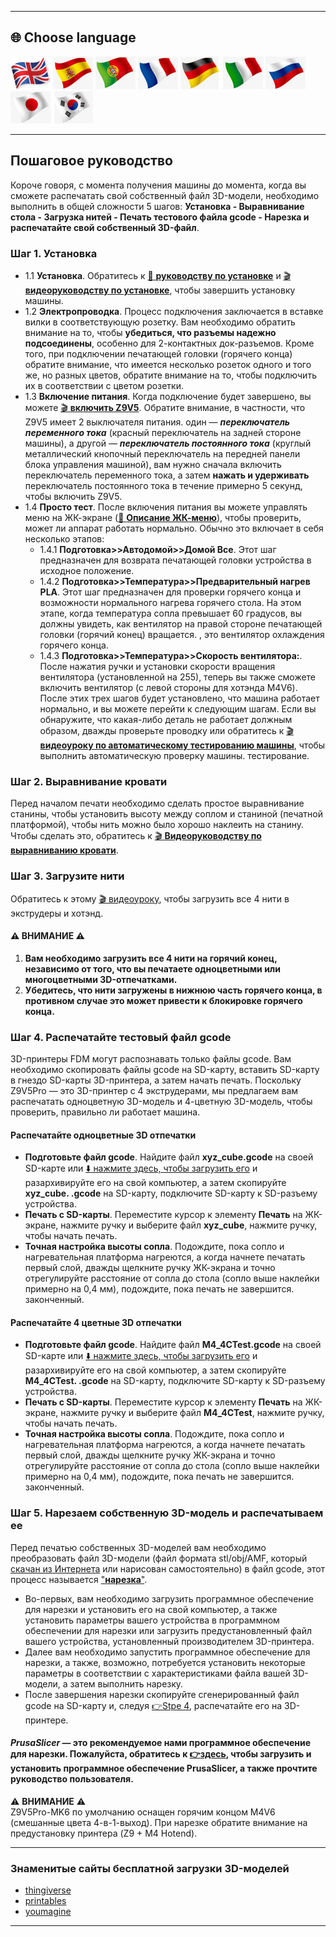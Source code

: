 [LCD_MENU]: https://github.com/ZONESTAR3D/Z9/tree/main/Z9V5/Z9V5-MK6/LCDMENU_Description.md
[PRUSA_SLICER]: https://github.com/ZONESTAR3D/Slicing-Guide/tree/master/PrusaSlicer

----
## <a id="choose-language">:globe_with_meridians: Choose language </a>
[![](../lanpic/EN.png)](./step_by_step.md)
[![](../lanpic/ES.png)](./step_by_step-es.md)
[![](../lanpic/PT.png)](./step_by_step-pt.md)
[![](../lanpic/FR.png)](./step_by_step-fr.md)
[![](../lanpic/DE.png)](./step_by_step-de.md)
[![](../lanpic/IT.png)](./step_by_step-it.md)
[![](../lanpic/RU.png)](./step_by_step-ru.md)
[![](../lanpic/JP.png)](./step_by_step-jp.md)
[![](../lanpic/KR.png)](./step_by_step-kr.md)

----
## Пошаговое руководство
Короче говоря, с момента получения машины до момента, когда вы сможете распечатать свой собственный файл 3D-модели, необходимо выполнить в общей сложности 5 шагов: **Установка - Выравнивание стола - Загрузка нитей - Печать тестового файла gcode - Нарезка и распечатайте свой собственный 3D-файл**.

### <a id ="A1">Шаг 1. Установка</a>
- 1.1 **Установка**. Обратитесь к [:book: **руководству по установке**](./1.Installation/Installation.md) и [:clapper: **видеоруководству по установке**](https://youtu.be/pdr8nLl3T3w), чтобы завершить установку машины.
- 1.2 **Электропроводка**. Процесс подключения заключается в вставке вилки в соответствующую розетку. Вам необходимо обратить внимание на то, чтобы **убедиться, что разъемы надежно подсоединены**, особенно для 2-контактных док-разъемов. Кроме того, при подключении печатающей головки (горячего конца) обратите внимание, что имеется несколько розеток одного и того же, но разных цветов, обратите внимание на то, чтобы подключить их в соответствии с цветом розетки.
- 1.3 **Включение питания**. Когда подключение будет завершено, вы можете [:clapper: **включить Z9V5**](https://youtu.be/xTlMHtxkGoY). Обратите внимание, в частности, что Z9V5 имеет 2 выключателя питания. один — ***переключатель переменного тока*** (красный переключатель на задней стороне машины), а другой — ***переключатель постоянного тока*** (круглый металлический кнопочный переключатель на передней панели блока управления машиной), вам нужно сначала включить переключатель переменного тока, а затем **нажать и удерживать** переключатель постоянного тока в течение примерно 5 секунд, чтобы включить Z9V5.
- 1.4 **Просто тест**. После включения питания вы можете управлять меню на ЖК-экране ([:book: **Описание ЖК-меню**](./2.Operation/LCDMENU_Description.md)), чтобы проверить, может ли аппарат работать нормально. Обычно это включает в себя несколько этапов:
   - 1.4.1 **Подготовка>>Автодомой>>Домой Все**. Этот шаг предназначен для возврата печатающей головки устройства в исходное положение.
   - 1.4.2 **Подготовка>>Температура>>Предварительный нагрев PLA**. Этот шаг предназначен для проверки горячего конца и возможности нормального нагрева горячего стола. На этом этапе, когда температура сопла превышает 60 градусов, вы должны увидеть, как вентилятор на правой стороне печатающей головки (горячий конец) вращается. , это вентилятор охлаждения горячего конца.
   - 1.4.3 **Подготовка>>Температура>>Скорость вентилятора:**. После нажатия ручки и установки скорости вращения вентилятора (установленной на 255), теперь вы также сможете включить вентилятор (с левой стороны для хотэнда M4V6).
   После этих трех шагов будет установлено, что машина работает нормально, и вы можете перейти к следующим шагам. Если вы обнаружите, что какая-либо деталь не работает должным образом, дважды проверьте проводку или обратитесь к [:clapper: **видеоуроку по автоматическому тестированию машины**](https://youtu.be/Mf92BlmKA0A), чтобы выполнить автоматическую проверку машины. тестирование.

### <a id ="A2">Шаг 2. Выравнивание кровати</a>
Перед началом печати необходимо сделать простое выравнивание станины, чтобы установить высоту между соплом и станиной (печатной платформой), чтобы нить можно было хорошо наклеить на станину. Чтобы сделать это, обратитесь к [:clapper: **Видеоруководству по выравниванию кровати**](https://youtu.be/nxzB7ho1kNo).

### <a id ="A3">Шаг 3. Загрузите нити</a>
Обратитесь к этому [:clapper: видеоуроку](https://youtu.be/KZQdL7Rgy1s), чтобы загрузить все 4 нити в экструдеры и хотэнд.
#### :warning: ВНИМАНИЕ :warning:
1. **Вам необходимо загрузить все 4 нити на горячий конец, независимо от того, что вы печатаете одноцветными или многоцветными 3D-отпечатками.**
2. **Убедитесь, что нити загружены в нижнюю часть горячего конца, в противном случае это может привести к блокировке горячего конца.**

### <a id ="A4">Шаг 4. Распечатайте тестовый файл gcode</a>
3D-принтеры FDM могут распознавать только файлы gcode. Вам необходимо скопировать файлы gcode на SD-карту, вставить SD-карту в гнездо SD-карты 3D-принтера, а затем начать печать.
Поскольку Z9V5Pro — это 3D-принтер с 4 экструдерами, мы предлагаем вам распечатать одноцветную 3D-модель и 4-цветную 3D-модель, чтобы проверить, правильно ли работает машина.
#### Распечатайте одноцветные 3D отпечатки
- **Подготовьте файл gcode**. Найдите файл **xyz_cube.gcode** на своей SD-карте или [:arrow_down: нажмите здесь, чтобы загрузить его](./3.Test_gcode/xyz_cube.zip) и разархивируйте его на свой компьютер, а затем скопируйте **xyz_cube. .gcode** на SD-карту, подключите SD-карту к SD-разъему устройства.
- **Печать с SD-карты**. Переместите курсор к элементу **Печать** на ЖК-экране, нажмите ручку и выберите файл **xyz_cube**, нажмите ручку, чтобы начать печать.
- **Точная настройка высоты сопла**. Подождите, пока сопло и нагревательная платформа нагреются, а когда начнете печатать первый слой, дважды щелкните ручку ЖК-экрана и точно отрегулируйте расстояние от сопла до стола (сопло выше наклейки примерно на 0,4 мм), подождите, пока печать не завершится. законченный.
#### Распечатайте 4 цветные 3D отпечатки
- **Подготовьте файл gcode**. Найдите файл **M4_4CTest.gcode** на своей SD-карте или [:arrow_down: нажмите здесь, чтобы загрузить его](./3.Test_gcode/M4_4CTest.zip) и разархивируйте его на свой компьютер, а затем скопируйте **M4_4CTest. .gcode** на SD-карту, подключите SD-карту к SD-разъему устройства.
- **Печать с SD-карты**. Переместите курсор к элементу **Печать** на ЖК-экране, нажмите ручку и выберите файл **M4_4CTest**, нажмите ручку, чтобы начать печать.
- **Точная настройка высоты сопла**. Подождите, пока сопло и нагревательная платформа нагреются, а когда начнете печатать первый слой, дважды щелкните ручку ЖК-экрана и точно отрегулируйте расстояние от сопла до стола (сопло выше наклейки примерно на 0,4 мм), подождите, пока печать не завершится. законченный.

### <a id ="A5">Шаг 5. Нарезаем собственную 3D-модель и распечатываем ее</a>
Перед печатью собственных 3D-моделей вам необходимо преобразовать файл 3D-модели (файл формата stl/obj/AMF, который [скачан из Интернета](#A6) или нарисован самостоятельно) в файл gcode, этот процесс называется <u>"**нарезка**"</u>.
- Во-первых, вам необходимо загрузить программное обеспечение для нарезки и установить его на свой компьютер, а также установить параметры вашего устройства в программном обеспечении для нарезки или загрузить предустановленный файл вашего устройства, установленный производителем 3D-принтера.
- Далее вам необходимо запустить программное обеспечение для нарезки, а также, возможно, потребуется установить некоторые параметры в соответствии с характеристиками файла вашей 3D-модели, а затем выполнить нарезку.
- После завершения нарезки скопируйте сгенерированный файл gcode на SD-карту и, следуя [:point_right:Stpe 4](#A4), распечатайте его на 3D-принтере.
#### *PrusaSlicer* — это рекомендуемое нами программное обеспечение для нарезки. Пожалуйста, обратитесь к [:point_right:здесь][PRUSA_SLICER], чтобы загрузить и установить программное обеспечение PrusaSlicer, а также прочтите руководство пользователя.
:warning: **ВНИМАНИЕ** :warning:   
Z9V5Pro-MK6 по умолчанию оснащен горячим концом M4V6 (смешанные цвета 4-в-1-выход). При нарезке обратите внимание на предустановку принтера (Z9 + M4 Hotend).

----
### <a id ="A6">Знаменитые сайты бесплатной загрузки 3D-моделей</a>
- [thingiverse](https://www.thingiverse.com/)  
- [printables](https://www.printables.com/)  
- [youmagine](https://www.youmagine.com/)   

----